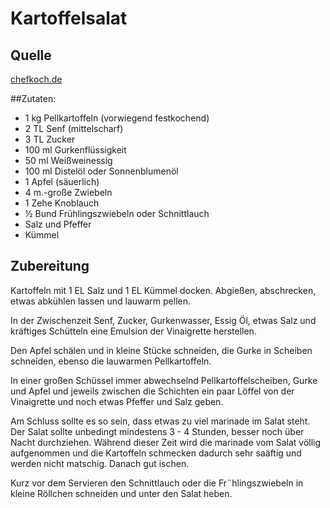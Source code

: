 
# Kartoffelsalat

## Quelle
[chefkoch.de](http://www.chefkoch.de/rezepte/1231931228220006/Omas-echter-Berliner-Kartoffelsalat.html)

##Zutaten:

- 1 kg Pellkartoffeln (vorwiegend festkochend)
- 2 TL Senf (mittelscharf)
- 3 TL Zucker
- 100 ml Gurkenfl&uuml;ssigkeit
- 50 ml Wei&szlig;weinessig
- 100 ml Distel&ouml;l oder Sonnenblumen&ouml;l
- 1 Apfel (s&auml;uerlich)
- 4 m.-gro&szlig;e Zwiebeln
- 1 Zehe Knoblauch
- &frac12; Bund Fr&uuml;hlingszwiebeln oder Schnittlauch
- Salz und Pfeffer
- K&uuml;mmel

## Zubereitung
Kartoffeln mit 1 EL Salz und 1 EL K&uuml;mmel docken. Abgie&szlig;en, abschrecken, etwas abk&uuml;hlen lassen und lauwarm pellen.

In der Zwischenzeit Senf, Zucker, Gurkenwasser, Essig &Ouml;l, etwas Salz und kr&auml;ftiges Sch&uuml;tteln eine Emulsion der Vinaigrette herstellen.

Den Apfel sch&auml;len und in kleine St&uuml;cke schneiden, die Gurke in Scheiben schneiden, ebenso die lauwarmen Pellkartoffeln.

In einer gro&szlig;en Sch&uuml;ssel immer abwechselnd Pellkartoffelscheiben, Gurke und Apfel und jeweils zwischen die Schichten ein paar L&ouml;ffel von der Vinaigrette und noch etwas Pfeffer und Salz geben.

Am Schluss sollte es so sein, dass etwas zu viel marinade im Salat steht.
Der Salat sollte unbedingt mindestens 3 - 4 Stunden, besser noch &uuml;ber Nacht durchziehen.
W&auml;hrend dieser Zeit wird die marinade vom Salat v&ouml;llig aufgenommen und die Kartoffeln schmecken dadurch sehr sa&auml;ftig und werden nicht matschig.
Danach gut ischen.

Kurz vor dem Servieren den Schnittlauch oder die Fr&uml;hlingszwiebeln in kleine R&ouml;llchen schneiden und unter den Salat heben.



